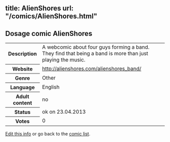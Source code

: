 title: AlienShores
url: "/comics/AlienShores.html"
---
Dosage comic AlienShores
-----------------------------------------

<p id="msg"></p>
<script type="text/javascript">
if (window.location.search === '?edit_info_mail=sent_ok') {
  var elem = document.getElementById("msg");
  elem.innerHTML = 'Edited information sucessfully sent.';
  elem.className = 'ok';
}
</script>
<table class="comicinfo">
<tr>
<th>Description</th><td>A webcomic about four guys forming a band. They find that being a band is more than just playing the music.</td>
</tr>
<tr>
<th>Website</th><td><a href="http://alienshores.com/alienshores_band/">http://alienshores.com/alienshores_band/</a></td>
</tr>
<tr>
<th>Genre</th><td>Other</td>
</tr>
<tr>
<th>Language</th><td>English</td>
</tr>
<tr>
<th>Adult content</th><td>no</td>
</tr>
<tr>
<th>Status</th><td>ok on 23.04.2013</td>
</tr>
<tr>
<th>Votes</th><td>0</td>
</tr>
</table>

[Edit this info](AlienShores_edit.html) or go back to the [comic list](../comic-index.html).
